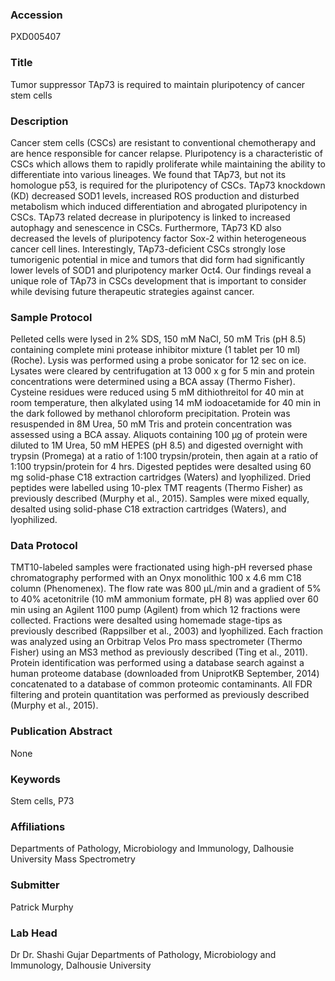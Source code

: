 ### Accession
PXD005407

### Title
Tumor suppressor TAp73 is required to maintain pluripotency of cancer stem cells

### Description
Cancer stem cells (CSCs) are resistant to conventional chemotherapy and are hence responsible for cancer relapse. Pluripotency is a characteristic of CSCs which allows them to rapidly proliferate while maintaining the ability to differentiate into various lineages. We found that TAp73, but not its homologue p53, is required for the pluripotency of CSCs. TAp73 knockdown (KD) decreased SOD1 levels, increased ROS production and disturbed metabolism which induced differentiation and abrogated pluripotency in CSCs. TAp73 related decrease in pluripotency is linked to increased autophagy and senescence in CSCs. Furthermore, TAp73 KD also decreased the levels of pluripotency factor Sox-2 within heterogeneous cancer cell lines. Interestingly, TAp73-deficient CSCs strongly lose tumorigenic potential in mice and tumors that did form had significantly lower levels of SOD1 and pluripotency marker Oct4. Our findings reveal a unique role of TAp73 in CSCs development that is important to consider while devising future therapeutic strategies against cancer.

### Sample Protocol
Pelleted cells were lysed in 2% SDS, 150 mM NaCl, 50 mM Tris (pH 8.5) containing complete mini protease inhibitor mixture (1 tablet per 10 ml) (Roche). Lysis was performed using a probe sonicator for 12 sec on ice. Lysates were cleared by centrifugation at 13 000 x g for 5 min and protein concentrations were determined using a BCA assay (Thermo Fisher). Cysteine residues were reduced using 5 mM dithiothreitol for 40 min at room temperature, then alkylated using 14 mM iodoacetamide for 40 min in the dark followed by methanol chloroform precipitation. Protein was resuspended in 8M Urea, 50 mM Tris and protein concentration was assessed using a BCA assay. Aliquots containing 100 μg of protein were diluted to 1M Urea, 50 mM HEPES (pH 8.5) and digested overnight with trypsin (Promega) at a ratio of 1:100 trypsin/protein, then again at a ratio of 1:100 trypsin/protein for 4 hrs. Digested peptides were desalted using 60 mg solid-phase C18 extraction cartridges (Waters) and lyophilized. Dried peptides were labelled using 10-plex TMT reagents (Thermo Fisher) as previously described (Murphy et al., 2015). Samples were mixed equally, desalted using solid-phase C18 extraction cartridges (Waters), and lyophilized.

### Data Protocol
TMT10-labeled samples were fractionated using high-pH reversed phase chromatography performed with an Onyx monolithic 100 x 4.6 mm C18 column (Phenomenex). The flow rate was 800 μL/min and a gradient of 5% to 40% acetonitrile (10 mM ammonium formate, pH 8) was applied over 60 min using an Agilent 1100 pump (Agilent) from which 12 fractions were collected. Fractions were desalted using homemade stage-tips as previously described (Rappsilber et al., 2003) and lyophilized. Each fraction was analyzed using an Orbitrap Velos Pro mass spectrometer (Thermo Fisher) using an MS3 method as previously described (Ting et al., 2011). Protein identification was performed using a database search against a human proteome database (downloaded from UniprotKB September, 2014) concatenated to a database of common proteomic contaminants. All FDR filtering and protein quantitation was performed as previously described (Murphy et al., 2015).

### Publication Abstract
None

### Keywords
Stem cells, P73

### Affiliations
Departments of Pathology, Microbiology and Immunology, Dalhousie University
Mass Spectrometry

### Submitter
Patrick Murphy

### Lab Head
Dr Dr. Shashi Gujar
Departments of Pathology, Microbiology and Immunology, Dalhousie University


